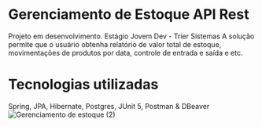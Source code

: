 # Gerenciamento de Estoque API Rest
Projeto em desenvolvimento. Estágio Jovem Dev - Trier Sistemas
A solução permite que o usuário obtenha relatório de valor total de estoque, movimentações de produtos por data, controle de entrada e saída e etc.
# Tecnologias utilizadas 
Spring, JPA, Hibernate, Postgres, JUnit 5, Postman & DBeaver
![Gerenciamento de estoque (2)](https://github.com/viniciustvf/GerenciamentoEstoque-REST-API/assets/86335578/b78ae6bf-84e3-410a-bba3-f6e41de16288)

